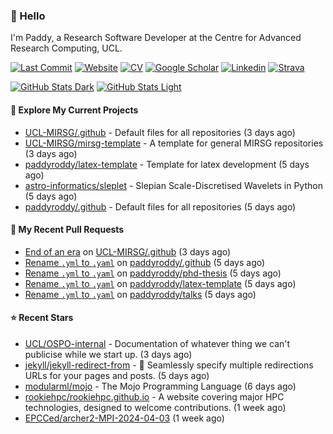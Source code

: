 ### 👋 Hello

I'm Paddy, a Research Software Developer at the Centre for Advanced Research
Computing, UCL.

[![Last Commit](https://img.shields.io/github/last-commit/paddyroddy/paddyroddy/main?label=updated)](https://github.com/paddyroddy)
[![Website](https://img.shields.io/badge/GitHub%20Pages-222?logo=githubpages&logoColor=fff&style=for-the-badge&style=flat)](https://paddyroddy.github.io)
[![CV](https://img.shields.io/badge/CV-PDF-pink.svg)](https://paddyroddy.github.io/cv)
[![Google Scholar](https://img.shields.io/badge/Google%20Scholar-4285F4?logo=googlescholar&logoColor=fff&style=for-the-badge&style=flat)](https://scholar.google.com/citations?user=OFigHUwAAAAJ)
[![Linkedin](https://img.shields.io/badge/LinkedIn-0A66C2?logo=linkedin&logoColor=fff&style=for-the-badge&style=flat)](https://www.linkedin.com/in/patrickjamesroddy)
[![Strava](https://img.shields.io/badge/Strava-FC4C02?style=for-the-badge&logo=strava&logoColor=white&style=flat)](https://www.strava.com/athletes/patrick_roddy)

[![GitHub Stats Dark](https://github-readme-stats-paddyroddy.vercel.app/api?username=paddyroddy&disable_animations=true&hide_border=true&hide_title=true&include_all_commits=true&rank_icon=github&show=prs_merged,reviews&show_icons=true&theme=tokyonight)](https://github.com/paddyroddy/paddyroddy#gh-dark-mode-only)
[![GitHub Stats Light](https://github-readme-stats-paddyroddy.vercel.app/api?username=paddyroddy&disable_animations=true&hide_border=true&hide_title=true&include_all_commits=true&rank_icon=github&show=prs_merged,reviews&show_icons=true&theme=default)](https://github.com/paddyroddy/paddyroddy#gh-light-mode-only)

#### 👷 Explore My Current Projects

- [UCL-MIRSG/.github](https://github.com/UCL-MIRSG/.github) - Default files for all repositories
  (3 days ago)
- [UCL-MIRSG/mirsg-template](https://github.com/UCL-MIRSG/mirsg-template) - A template for general MIRSG repositories
  (3 days ago)
- [paddyroddy/latex-template](https://github.com/paddyroddy/latex-template) - Template for latex development
  (5 days ago)
- [astro-informatics/sleplet](https://github.com/astro-informatics/sleplet) - Slepian Scale-Discretised Wavelets in Python
  (5 days ago)
- [paddyroddy/.github](https://github.com/paddyroddy/.github) - Default files for all repositories
  (5 days ago)

#### 🔨 My Recent Pull Requests

- [End of an era](https://github.com/UCL-MIRSG/.github/pull/105) on [UCL-MIRSG/.github](https://github.com/UCL-MIRSG/.github)
  (3 days ago)
- [Rename `.yml` to `.yaml`](https://github.com/paddyroddy/.github/pull/203) on [paddyroddy/.github](https://github.com/paddyroddy/.github)
  (5 days ago)
- [Rename `.yml` to `.yaml`](https://github.com/paddyroddy/phd-thesis/pull/42) on [paddyroddy/phd-thesis](https://github.com/paddyroddy/phd-thesis)
  (5 days ago)
- [Rename `.yml` to `.yaml`](https://github.com/paddyroddy/latex-template/pull/43) on [paddyroddy/latex-template](https://github.com/paddyroddy/latex-template)
  (5 days ago)
- [Rename `.yml` to `.yaml`](https://github.com/paddyroddy/talks/pull/23) on [paddyroddy/talks](https://github.com/paddyroddy/talks)
  (5 days ago)

#### ⭐ Recent Stars

- [UCL/OSPO-internal](https://github.com/UCL/OSPO-internal) - Documentation of whatever thing we can&#39;t publicise while we start up.
  (3 days ago)
- [jekyll/jekyll-redirect-from](https://github.com/jekyll/jekyll-redirect-from) - :twisted_rightwards_arrows: Seamlessly specify multiple redirections URLs for your pages and posts.
  (5 days ago)
- [modularml/mojo](https://github.com/modularml/mojo) - The Mojo Programming Language
  (6 days ago)
- [rookiehpc/rookiehpc.github.io](https://github.com/rookiehpc/rookiehpc.github.io) - A website covering major HPC technologies, designed to welcome contributions.
  (1 week ago)
- [EPCCed/archer2-MPI-2024-04-03](https://github.com/EPCCed/archer2-MPI-2024-04-03)
  (1 week ago)
